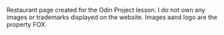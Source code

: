Restaurant page created for the Odin Project lesson.
I do not own any images or trademarks displayed on the website.
Images aand logo are the property FOX.
